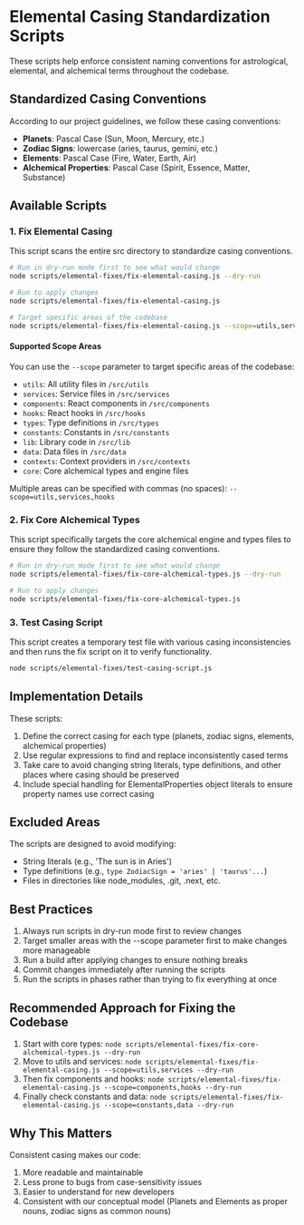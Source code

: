 # Elemental Casing Standardization Scripts

These scripts help enforce consistent naming conventions for astrological, elemental, and alchemical terms throughout the codebase.

## Standardized Casing Conventions

According to our project guidelines, we follow these casing conventions:

- **Planets**: Pascal Case (Sun, Moon, Mercury, etc.)
- **Zodiac Signs**: lowercase (aries, taurus, gemini, etc.)
- **Elements**: Pascal Case (Fire, Water, Earth, Air)
- **Alchemical Properties**: Pascal Case (Spirit, Essence, Matter, Substance)

## Available Scripts

### 1. Fix Elemental Casing

This script scans the entire src directory to standardize casing conventions.

```bash
# Run in dry-run mode first to see what would change
node scripts/elemental-fixes/fix-elemental-casing.js --dry-run

# Run to apply changes
node scripts/elemental-fixes/fix-elemental-casing.js

# Target specific areas of the codebase
node scripts/elemental-fixes/fix-elemental-casing.js --scope=utils,services --dry-run
```

#### Supported Scope Areas

You can use the `--scope` parameter to target specific areas of the codebase:

- `utils`: All utility files in `/src/utils`
- `services`: Service files in `/src/services`
- `components`: React components in `/src/components`
- `hooks`: React hooks in `/src/hooks`
- `types`: Type definitions in `/src/types`
- `constants`: Constants in `/src/constants`
- `lib`: Library code in `/src/lib`
- `data`: Data files in `/src/data`
- `contexts`: Context providers in `/src/contexts`
- `core`: Core alchemical types and engine files

Multiple areas can be specified with commas (no spaces): `--scope=utils,services,hooks`

### 2. Fix Core Alchemical Types

This script specifically targets the core alchemical engine and types files to ensure they follow the standardized casing conventions.

```bash
# Run in dry-run mode first to see what would change
node scripts/elemental-fixes/fix-core-alchemical-types.js --dry-run

# Run to apply changes
node scripts/elemental-fixes/fix-core-alchemical-types.js
```

### 3. Test Casing Script

This script creates a temporary test file with various casing inconsistencies and then runs the fix script on it to verify functionality.

```bash
node scripts/elemental-fixes/test-casing-script.js
```

## Implementation Details

These scripts:

1. Define the correct casing for each type (planets, zodiac signs, elements, alchemical properties)
2. Use regular expressions to find and replace inconsistently cased terms
3. Take care to avoid changing string literals, type definitions, and other places where casing should be preserved
4. Include special handling for ElementalProperties object literals to ensure property names use correct casing

## Excluded Areas

The scripts are designed to avoid modifying:

- String literals (e.g., 'The sun is in Aries')
- Type definitions (e.g., `type ZodiacSign = 'aries' | 'taurus'...`)
- Files in directories like node_modules, .git, .next, etc.

## Best Practices

1. Always run scripts in dry-run mode first to review changes
2. Target smaller areas with the --scope parameter first to make changes more manageable
3. Run a build after applying changes to ensure nothing breaks
4. Commit changes immediately after running the scripts
5. Run the scripts in phases rather than trying to fix everything at once

## Recommended Approach for Fixing the Codebase

1. Start with core types: `node scripts/elemental-fixes/fix-core-alchemical-types.js --dry-run`
2. Move to utils and services: `node scripts/elemental-fixes/fix-elemental-casing.js --scope=utils,services --dry-run`
3. Then fix components and hooks: `node scripts/elemental-fixes/fix-elemental-casing.js --scope=components,hooks --dry-run`
4. Finally check constants and data: `node scripts/elemental-fixes/fix-elemental-casing.js --scope=constants,data --dry-run`

## Why This Matters

Consistent casing makes our code:

1. More readable and maintainable
2. Less prone to bugs from case-sensitivity issues
3. Easier to understand for new developers
4. Consistent with our conceptual model (Planets and Elements as proper nouns, zodiac signs as common nouns) 